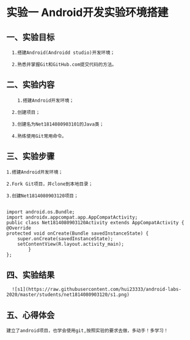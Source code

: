       
   # 实验一 Android开发实验环境搭建

## 一、实验目标
      
      1.搭建Android(Androidd studio)开发环境；
      
      2.熟悉并掌握Git和GitHub.com提交代码的方法。
      
## 二、实验内容

        1.搭建Android开发环境；
        
 	  2.创建项目；
        
 	  3.创建名为Net1814080903101的Java类；
        
 	  4.熟练使用Git常用命令。
    
## 三、实验步骤

    1.搭建Android开发环境；
    
    2.Fork Git项目，并clone到本地目录；
    
    3.创建Net1814080903120项目；
    
    
    import android.os.Bundle;
    import androidx.appcompat.app.AppCompatActivity;
    public class Net1814080903120Activity extends AppCompatActivity {
    @Override
    protected void onCreate(Bundle savedInstanceState) {
        super.onCreate(savedInstanceState);
        setContentView(R.layout.activity_main);
            }
    };
    
## 四、实验结果
      ![s1](https://raw.githubusercontent.com/hui23333/android-labs-2020/master/students/net1814080903120/s1.png)
      
## 五、心得体会
    
    建立了android项目，也学会使用git,按照实验的要求去做，多动手！多学习！
